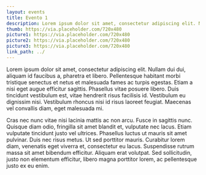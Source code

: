 ```yaml
---
layout: events
title: Evento 1
description: Lorem ipsum dolor sit amet, consectetur adipiscing elit. Nullam dui dui, aliquam id faucibus a, pharetra et libero. Pellentesque habitant morbi tristique senectus et netus et malesuada fames ac turpis egestas. Etiam a nisi eget augue efficitur sagittis. Phasellus vitae posuere libero.
thumb: https://via.placeholder.com/720x480
picture1: https://via.placeholder.com/720x480
picture2: https://via.placeholder.com/720x480
picture3: https://via.placeholder.com/720x480
link_path: ../
---
```


Lorem ipsum dolor sit amet, consectetur adipiscing elit. Nullam dui dui, aliquam id faucibus a, pharetra et libero. Pellentesque habitant morbi tristique senectus et netus et malesuada fames ac turpis egestas. Etiam a nisi eget augue efficitur sagittis. Phasellus vitae posuere libero. Duis tincidunt vestibulum est, vitae hendrerit risus facilisis id. Vestibulum eu dignissim nisi. Vestibulum rhoncus nisi id risus laoreet feugiat. Maecenas vel convallis diam, eget malesuada mi.

Cras nec nunc vitae nisi lacinia mattis ac non arcu. Fusce in sagittis nunc. Quisque diam odio, fringilla sit amet blandit et, vulputate nec lacus. Etiam vulputate tincidunt justo vel ultrices. Phasellus luctus ut mauris sit amet pulvinar. Duis nec risus metus. Ut sed porttitor mauris. Curabitur lorem diam, venenatis eget viverra et, consectetur eu lacus. Suspendisse rutrum massa sit amet bibendum efficitur. Aliquam erat volutpat. Sed sollicitudin, justo non elementum efficitur, libero magna porttitor lorem, ac pellentesque justo ex eu enim.
